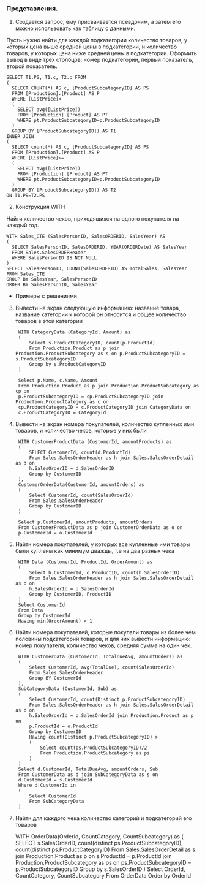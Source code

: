 ### Представления.
1. Создается запрос, ему присваивается псевдоним, а затем его можно использовать как таблицу с данными.

Пусть нужно найти для каждой подкатегории количество товаров, у которых цена выше средней цены в
подкатегории, и количество товаров, у которых цена ниже средней цены в подкатегории.
Оформить вывод в виде трех столбцов: номер подкатегории, первый показатель, второй показатель.

    SELECT T1.PS, T1.c, T2.c FROM
    (
      SELECT COUNT(*) AS c, [ProductSubcategoryID] AS PS
      FROM [Production].[Product] AS P
      WHERE [ListPrice]<
      (
        SELECT avg([ListPrice])
        FROM [Production].[Product] AS PT
        WHERE pt.ProductSubcategoryID=p.ProductSubcategoryID
      )
      GROUP BY [ProductSubcategoryID]) AS T1 
    INNER JOIN
    (
      SELECT count(*) AS c, [ProductSubcategoryID] AS PS
      FROM [Production].[Product] AS P
      WHERE [ListPrice]>=
      (
        SELECT avg([ListPrice])
        FROM [Production].[Product] AS PT
        WHERE pt.ProductSubcategoryID=p.ProductSubcategoryID
      )
      GROUP BY [ProductSubcategoryID]) AS T2 
    ON T1.PS=T2.PS
2. Конструкция WITH

Найти количество чеков, приходящихся на одного покупателя на каждый год.

    WITH Sales_CTE (SalesPersonID, SalesORDERID, SalesYear) AS
    (
      SELECT SalesPersonID, SalesORDERID, YEAR(ORDERDate) AS SalesYear
      FROM Sales.SalesORDERHeader
      WHERE SalesPersonID IS NOT NULL
    )
    SELECT SalesPersonID, COUNT(SalesORDERID) AS TotalSales, SalesYear
    FROM Sales_CTE
    GROUP BY SalesYear, SalesPersonID
    ORDER BY SalesPersonID, SalesYear

* Примеры с решениями

3. Вывести на экран следующую информацию: название товара, название
категории к которой он относится и общее количество товаров в этой
категории 

        WITH CategoryData (CategoryId, Amount) as
        (
	        Select s.ProductCategoryID, count(p.ProductId)
	        From Production.Product as p join Production.ProductSubcategory as s on p.ProductSubcategoryID = s.ProductSubcategoryID
	        Group by s.ProductCategoryID
        )

        Select p.Name, c.Name, Amount
        From Production.Product as p join Production.ProductSubcategory as cp on
        p.ProductSubcategoryID = cp.ProductSubcategoryID join Production.ProductCategory as c on 
        cp.ProductCategoryID = c.ProductCategoryID join CategoryData on
        c.ProductCategoryID = CategoryId

4. Вывести на экран номера покупателей, количество купленных ими
товаров, и количество чеков, которые у них были 

        WITH CustomerProductData (CustomerId, amountProducts) as
        (
            SELECT CustomerId, count(d.ProductId)
            From Sales.SalesOrderHeader as h join Sales.SalesOrderDetail as d on
            h.SalesOrderID = d.SalesOrderID
            Group by CustomerID
        ),
        CustomerOrderData(CustomerId, amountOrders) as
        (
            Select CustomerId, count(SalesOrderId)
            From Sales.SalesOrderHeader
            Group by CustomerID
        )

        Select p.CustomerId, amountProducts, amountOrders
        From CustomerProductData as p join CustomerOrderData as o on
        p.CustomerId = o.CustomerId
5. Найти номера покупателей, у которых все купленные ими товары были
куплены как минимум дважды, т.е на два разных чека

        WITH Data (CustomerId, ProductId, OrderAmount) as
        (
	        Select h.CustomerId, o.ProductID, count(h.SalesOrderID)
	        From Sales.SalesOrderHeader as h join Sales.SalesOrderDetail as o on
	        h.SalesOrderId = o.SalesOrderId
	        Group by CustomerID, ProductID
        )
        Select CustomerId
        From Data
        Group by CustomerId
        Having min(OrderAmount) > 1

6. Найти номера покупателей, которые покупали товары из более чем
половины подкатегорий товаров, и для них вывести информацию: номер
покупателя, количество чеков, средняя сумма на один чек.

        WITH CustomerData (CustomerId, TotalDueAvg, amountOrders) as 
        (
	        Select CustomerId, avg(TotalDue), count(SalesOrderId)
	        From Sales.SalesOrderHeader
	        Group BY CustomerId
        ),
        SubCategoryData (CustomerId, Sub) as 
        (
	        Select CustomerId, count(Distinct p.ProductSubcategoryID)
	        From Sales.SalesOrderHeader as h join Sales.SalesOrderDetail as o on
	        h.SalesOrderId = o.SalesOrderId join Production.Product as p on
	        p.ProductId = o.ProductId
	        Group by CustomerID
	        Having count(Distinct p.ProductSubcategoryID) >
	        (
		        Select count(ps.ProductSubcategoryID)/2
		        From Production.ProductSubcategory as ps
	        )
        )
        Select d.CustomerId, TotalDueAvg, amountOrders, Sub
        From CustomerData as d join SubCategoryData as s on 
        d.CustomerId = s.CustomerId
        Where d.CustomerId in 
        (	
	        Select CustomerId 
	        From SubCategoryData
        )

7. Найти для каждого чека количество категорий и подкатегорий его товаров


	WITH OrderData(OrderId, CountCategory, CountSubcategory) as
	(
		SELECT s.SalesOrderID, count(distinct ps.ProductSubcategoryID), count(distinct ps.ProductCategoryID)
		From Sales.SalesOrderDetail as s join Production.Product as p on
		s.ProductId = p.ProductId join Production.ProductSubcategory as ps on
		ps.ProductSubcategoryID = p.ProductSubcategoryID
		Group by s.SalesOrderID
	)
	Select OrderId, CountCategory, CountSubcategory
	From OrderData
	Order by OrderId
 
